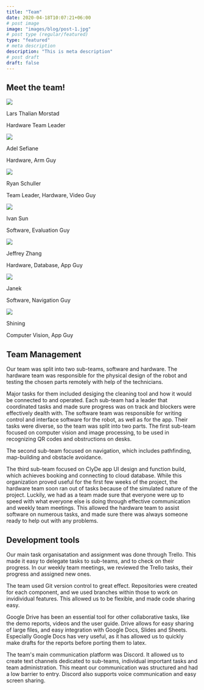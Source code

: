 ```yaml
---
title: "Team"
date: 2020-04-18T10:07:21+06:00
# post image
image: "images/blog/post-1.jpg"
# post type (regular/featured)
type: "featured"
# meta description
description: "This is meta description"
# post draft
draft: false
---
```


## Meet the team!

<div class="team-member">
	<img src="../media/lars.jpg" class="member-image">
	<div class="member-description">
		<p class="member-name">Lars Thalian Morstad</p>
		<p class="member-role">Hardware Team Leader</p>
	</div>
</div>

<div class="team-member">
	<img src="../media/Adel.jpg" class="member-image">
	<div class="member-description">
		<p class="member-name">Adel Sefiane</p>
		<p class="member-role">Hardware, Arm Guy</p>
	</div>
</div>

<div class="team-member">
	<img src="../media/ryan.png" class="member-image">
	<div class="member-description">
		<p class="member-name">Ryan Schuller</p>
		<p class="member-role">Team Leader, Hardware, Video Guy</p>
	</div>
</div>

<div class="team-member">
	<img src="../media/Ivan Sun.jpeg" class="member-image">
	<div class="member-description">
		<p class="member-name">Ivan Sun</p>
		<p class="member-role">Software, Evaluation Guy</p>
	</div>
</div>

<div class="team-member">
	<img src="../media/chris.jpg" class="member-image">
	<div class="member-description">
		<p class="member-name">Jeffrey Zhang</p>
		<p class="member-role">Hardware, Database, App Guy</p>
	</div>
</div>

<div class="team-member">
	<img src="../media/picture_janek.png" class="member-image">
	<div class="member-description">
		<p class="member-name">Janek</p>
		<p class="member-role">Software, Navigation Guy</p>
	</div>
</div>


<div class="team-member">
	<img src="../media/Shining.jpg" class="member-image">
	<div class="member-description">
		<p class="member-name">Shining</p>
		<p class="member-role">Computer Vision, App Guy</p>
	</div>
</div>
<!-- Add yourself here -->

## Team Management

Our team was split into two sub-teams, software and hardware. The hardware team was responsible for the physical design of the robot and testing the chosen parts remotely with help of the technicians.

Major tasks for them included desiging the cleaning tool and how it would be connected to and operated. Each sub-team had a leader that coordinated tasks and made sure progress was on track and blockers were effectively dealth with. The software team was responsible for writing control and interface software for the robot, as well as for the app. Their tasks were diverse, so the team was split into two parts. The first sub-team focused on computer vision and image processing, to be used in recognizing QR codes and obstructions on desks.

The second sub-team focused on navigation, which includes pathfinding, map-building and obstacle avoidance.

The third sub-team focused on ClyDe app UI design and function build, which achieves booking and connecting to cloud database.
While this organization proved useful for the first few weeks of the project, the hardware team soon ran out of tasks because of the simulated nature of the project. Luckily, we had as a team made sure that everyone were up to speed with what everyone else is doing through effective communication and weekly team meetings. This allowed the hardware team to assist software on numerous tasks, and made sure there was always someone ready to help out with any problems.

## Development tools

Our main task organisatation and assignment was done through Trello. This made it easy to delegate tasks to sub-teams, and to check on their progress. In our weekly team meetings, we reviewed the Trello tasks, their progress and assigned new ones.

The team used Git version control to great effect. Repositories were created for each component, and we used branches within those to work on invidividual features. This allowed us to be flexible, and made code sharing easy.

Google Drive has been an essential tool for other collaborative tasks, like the demo reports, videos and the user guide. Drive allows for easy sharing of large files, and easy integration with Google Docs, Slides and Sheets. Especially Google Docs has very useful, as it has allowed us to quickly make drafts for the reports before porting them to latex.

The team's main communication platform was Discord. It allowed us to create text channels dedicated to sub-teams, individual important tasks and team administration. This meant our communication was structured and had a low barrier to entry. Discord also supports voice communication and easy screen sharing.
